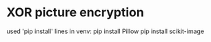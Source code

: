 # XOR picture encryption
 
used 'pip install' lines in venv:
pip install Pillow
pip install scikit-image
